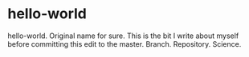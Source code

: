 # hello-world
hello-world. Original name for sure. 
This is the bit I write about myself before committing this edit to the master. Branch. Repository. Science. 
